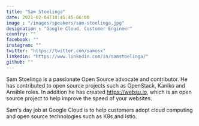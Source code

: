 ```yaml
---
title: "Sam Stoelinga"
date: 2021-02-04T18:45:45-06:00
image : "/images/speakers/sam-stoelinga.jpg"
designation : "Google Cloud, Customer Engineer"
country: ""
facebook: ""
instagram: ""
twitter: "https://twitter.com/samosx"
linkedin: "https://www.linkedin.com/in/samstoelinga/"
github: ""
---
```


Sam Stoelinga is a passionate Open Source advocate and contributor. He has contributed to open source projects such as OpenStack, Kaniko and Ansible roles. In addition he has created https://websu.io, which is an open source project to help improve the speed of your websites.
 
Sam's day job at Google Cloud is to help customers adopt cloud computing and open source technologies such as K8s and Istio.